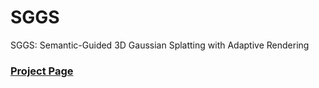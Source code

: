 # SGGS
SGGS: Semantic-Guided 3D Gaussian Splatting with Adaptive Rendering
### [Project Page](https://zhouannan.github.io/SGGS/)
